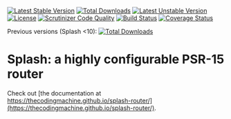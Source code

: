 [![Latest Stable Version](https://poser.pugx.org/thecodingmachine/splash-router/v/stable)](https://packagist.org/packages/thecodingmachine/splash-router)
[![Total Downloads](https://poser.pugx.org/thecodingmachine/splash-router/downloads)](https://packagist.org/packages/thecodingmachine/splash-router)
[![Latest Unstable Version](https://poser.pugx.org/thecodingmachine/splash-router/v/unstable)](https://packagist.org/packages/thecodingmachine/splash-router)
[![License](https://poser.pugx.org/thecodingmachine/splash-router/license)](https://packagist.org/packages/thecodingmachine/splash-router)
[![Scrutinizer Code Quality](https://scrutinizer-ci.com/g/thecodingmachine/splash-router/badges/quality-score.png?b=master)](https://scrutinizer-ci.com/g/thecodingmachine/splash-router/?branch=master)
[![Build Status](https://travis-ci.org/thecodingmachine/splash-router.svg?branch=master)](https://travis-ci.org/thecodingmachine/splash-router)
[![Coverage Status](https://coveralls.io/repos/thecodingmachine/splash-router/badge.svg?branch=master&service=github)](https://coveralls.io/github/thecodingmachine/splash-router?branch=master)

Previous versions (Splash <10):
[![Total Downloads](https://poser.pugx.org/mouf/mvc.splash-common/downloads)](https://packagist.org/packages/mouf/mvc.splash-common)

Splash: a highly configurable PSR-15 router
===========================================

Check out [the documentation at https://thecodingmachine.github.io/splash-router/](https://thecodingmachine.github.io/splash-router/).
